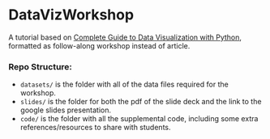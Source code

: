 # DataVizWorkshop

A tutorial based on [Complete Guide to Data Visualization with Python](https://towardsdatascience.com/complete-guide-to-data-visualization-with-python-2dd74df12b5e), formatted as follow-along workshop instead of article.


### Repo Structure:
* `datasets/` is the folder with all of the data files required for the workshop.
* `slides/` is the folder for both the pdf of the slide deck and the link to the google slides presentation.
* `code/` is the folder with all the supplemental code, including some extra references/resources to share with students.
